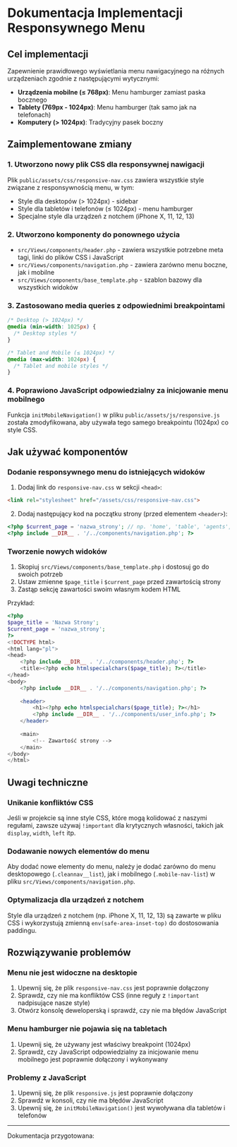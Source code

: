# Dokumentacja Implementacji Responsywnego Menu

## Cel implementacji

Zapewnienie prawidłowego wyświetlania menu nawigacyjnego na różnych urządzeniach zgodnie z następującymi wytycznymi:

- **Urządzenia mobilne (≤ 768px)**: Menu hamburger zamiast paska bocznego
- **Tablety (769px - 1024px)**: Menu hamburger (tak samo jak na telefonach)
- **Komputery (> 1024px)**: Tradycyjny pasek boczny

## Zaimplementowane zmiany

### 1. Utworzono nowy plik CSS dla responsywnej nawigacji

Plik `public/assets/css/responsive-nav.css` zawiera wszystkie style związane z responsywnością menu, w tym:
- Style dla desktopów (> 1024px) - sidebar
- Style dla tabletów i telefonów (≤ 1024px) - menu hamburger
- Specjalne style dla urządzeń z notchem (iPhone X, 11, 12, 13)

### 2. Utworzono komponenty do ponownego użycia

- `src/Views/components/header.php` - zawiera wszystkie potrzebne meta tagi, linki do plików CSS i JavaScript
- `src/Views/components/navigation.php` - zawiera zarówno menu boczne, jak i mobilne
- `src/Views/components/base_template.php` - szablon bazowy dla wszystkich widoków

### 3. Zastosowano media queries z odpowiednimi breakpointami

```css
/* Desktop (> 1024px) */
@media (min-width: 1025px) {
  /* Desktop styles */
}

/* Tablet and Mobile (≤ 1024px) */
@media (max-width: 1024px) {
  /* Tablet and mobile styles */
}
```

### 4. Poprawiono JavaScript odpowiedzialny za inicjowanie menu mobilnego

Funkcja `initMobileNavigation()` w pliku `public/assets/js/responsive.js` została zmodyfikowana, aby używała tego samego breakpointu (1024px) co style CSS.

## Jak używać komponentów

### Dodanie responsywnego menu do istniejących widoków

1. Dodaj link do `responsive-nav.css` w sekcji `<head>`:

```html
<link rel="stylesheet" href="/assets/css/responsive-nav.css">
```

2. Dodaj następujący kod na początku strony (przed elementem `<header>`):

```php
<?php $current_page = 'nazwa_strony'; // np. 'home', 'table', 'agents', itp. ?>
<?php include __DIR__ . '/../components/navigation.php'; ?>
```

### Tworzenie nowych widoków

1. Skopiuj `src/Views/components/base_template.php` i dostosuj go do swoich potrzeb
2. Ustaw zmienne `$page_title` i `$current_page` przed zawartością strony
3. Zastąp sekcję zawartości swoim własnym kodem HTML

Przykład:

```php
<?php
$page_title = 'Nazwa Strony';
$current_page = 'nazwa_strony';
?>
<!DOCTYPE html>
<html lang="pl">
<head>
    <?php include __DIR__ . '/../components/header.php'; ?>
    <title><?php echo htmlspecialchars($page_title); ?></title>
</head>
<body>
    <?php include __DIR__ . '/../components/navigation.php'; ?>
    
    <header>
        <h1><?php echo htmlspecialchars($page_title); ?></h1>
        <?php include __DIR__ . '/../components/user_info.php'; ?>
    </header>
    
    <main>
        <!-- Zawartość strony -->
    </main>
</body>
</html>
```

## Uwagi techniczne

### Unikanie konfliktów CSS

Jeśli w projekcie są inne style CSS, które mogą kolidować z naszymi regułami, zawsze używaj `!important` dla krytycznych własności, takich jak `display`, `width`, `left` itp.

### Dodawanie nowych elementów do menu

Aby dodać nowe elementy do menu, należy je dodać zarówno do menu desktopowego (`.cleannav__list`), jak i mobilnego (`.mobile-nav-list`) w pliku `src/Views/components/navigation.php`.

### Optymalizacja dla urządzeń z notchem

Style dla urządzeń z notchem (np. iPhone X, 11, 12, 13) są zawarte w pliku CSS i wykorzystują zmienną `env(safe-area-inset-top)` do dostosowania paddingu.

## Rozwiązywanie problemów

### Menu nie jest widoczne na desktopie

1. Upewnij się, że plik `responsive-nav.css` jest poprawnie dołączony
2. Sprawdź, czy nie ma konfliktów CSS (inne reguły z `!important` nadpisujące nasze style)
3. Otwórz konsolę deweloperską i sprawdź, czy nie ma błędów JavaScript

### Menu hamburger nie pojawia się na tabletach

1. Upewnij się, że używany jest właściwy breakpoint (1024px)
2. Sprawdź, czy JavaScript odpowiedzialny za inicjowanie menu mobilnego jest poprawnie dołączony i wykonywany

### Problemy z JavaScript

1. Upewnij się, że plik `responsive.js` jest poprawnie dołączony
2. Sprawdź w konsoli, czy nie ma błędów JavaScript
3. Upewnij się, że `initMobileNavigation()` jest wywoływana dla tabletów i telefonów

---

Dokumentacja przygotowana: <?php echo date('Y-m-d'); ?> 